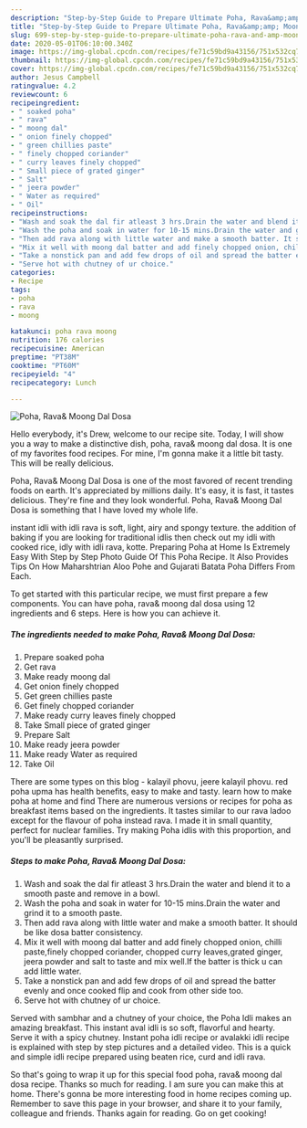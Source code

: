```yaml
---
description: "Step-by-Step Guide to Prepare Ultimate Poha, Rava&amp;amp; Moong Dal Dosa"
title: "Step-by-Step Guide to Prepare Ultimate Poha, Rava&amp;amp; Moong Dal Dosa"
slug: 699-step-by-step-guide-to-prepare-ultimate-poha-rava-and-amp-moong-dal-dosa
date: 2020-05-01T06:10:00.340Z
image: https://img-global.cpcdn.com/recipes/fe71c59bd9a43156/751x532cq70/poha-rava-moong-dal-dosa-recipe-main-photo.jpg
thumbnail: https://img-global.cpcdn.com/recipes/fe71c59bd9a43156/751x532cq70/poha-rava-moong-dal-dosa-recipe-main-photo.jpg
cover: https://img-global.cpcdn.com/recipes/fe71c59bd9a43156/751x532cq70/poha-rava-moong-dal-dosa-recipe-main-photo.jpg
author: Jesus Campbell
ratingvalue: 4.2
reviewcount: 6
recipeingredient:
- " soaked poha"
- " rava"
- " moong dal"
- " onion finely chopped"
- " green chillies paste"
- " finely chopped coriander"
- " curry leaves finely chopped"
- " Small piece of grated ginger"
- " Salt"
- " jeera powder"
- " Water as required"
- " Oil"
recipeinstructions:
- "Wash and soak the dal fir atleast 3 hrs.Drain the water and blend it to a smooth paste and remove in a bowl."
- "Wash the poha and soak in water for 10-15 mins.Drain the water and grind it to a smooth paste."
- "Then add rava along with little water and make a smooth batter. It should be like dosa batter consistency."
- "Mix it well with moong dal batter and add finely chopped onion, chilli paste,finely chopped coriander, chopped curry leaves,grated ginger, jeera powder and salt to taste and mix well.If the batter is thick u can add little water."
- "Take a nonstick pan and add few drops of oil and spread the batter evenly and once cooked flip and cook from other side too."
- "Serve hot with chutney of ur choice."
categories:
- Recipe
tags:
- poha
- rava
- moong

katakunci: poha rava moong 
nutrition: 176 calories
recipecuisine: American
preptime: "PT38M"
cooktime: "PT60M"
recipeyield: "4"
recipecategory: Lunch

---
```



![Poha, Rava&amp; Moong Dal Dosa](https://img-global.cpcdn.com/recipes/fe71c59bd9a43156/751x532cq70/poha-rava-moong-dal-dosa-recipe-main-photo.jpg)

Hello everybody, it's Drew, welcome to our recipe site. Today, I will show you a way to make a distinctive dish, poha, rava&amp; moong dal dosa. It is one of my favorites food recipes. For mine, I'm gonna make it a little bit tasty. This will be really delicious.

Poha, Rava&amp; Moong Dal Dosa is one of the most favored of recent trending foods on earth. It's appreciated by millions daily. It's easy, it is fast, it tastes delicious. They're fine and they look wonderful. Poha, Rava&amp; Moong Dal Dosa is something that I have loved my whole life.

instant idli with idli rava is soft, light, airy and spongy texture. the addition of baking if you are looking for traditional idlis then check out my idli with cooked rice, idly with idli rava, kotte. Preparing Poha at Home Is Extremely Easy With Step by Step Photo Guide Of This Poha Recipe. It Also Provides Tips On How Maharshtrian Aloo Pohe and Gujarati Batata Poha Differs From Each.


To get started with this particular recipe, we must first prepare a few components. You can have poha, rava&amp; moong dal dosa using 12 ingredients and 6 steps. Here is how you can achieve it.

<!--inarticleads1-->

##### The ingredients needed to make Poha, Rava&amp; Moong Dal Dosa:

1. Prepare  soaked poha
1. Get  rava
1. Make ready  moong dal
1. Get  onion finely chopped
1. Get  green chillies paste
1. Get  finely chopped coriander
1. Make ready  curry leaves finely chopped
1. Take  Small piece of grated ginger
1. Prepare  Salt
1. Make ready  jeera powder
1. Make ready  Water as required
1. Take  Oil


There are some types on this blog - kalayil phovu, jeere kalayil phovu. red poha upma has health benefits, easy to make and tasty. learn how to make poha at home and find There are numerous versions or recipes for poha as breakfast items based on the ingredients. It tastes similar to our rava ladoo except for the flavour of poha instead rava. I made it in small quantity, perfect for nuclear families. Try making Poha idlis with this proportion, and you&#39;ll be pleasantly surprised. 

<!--inarticleads2-->

##### Steps to make Poha, Rava&amp; Moong Dal Dosa:

1. Wash and soak the dal fir atleast 3 hrs.Drain the water and blend it to a smooth paste and remove in a bowl.
1. Wash the poha and soak in water for 10-15 mins.Drain the water and grind it to a smooth paste.
1. Then add rava along with little water and make a smooth batter. It should be like dosa batter consistency.
1. Mix it well with moong dal batter and add finely chopped onion, chilli paste,finely chopped coriander, chopped curry leaves,grated ginger, jeera powder and salt to taste and mix well.If the batter is thick u can add little water.
1. Take a nonstick pan and add few drops of oil and spread the batter evenly and once cooked flip and cook from other side too.
1. Serve hot with chutney of ur choice.


Served with sambhar and a chutney of your choice, the Poha Idli makes an amazing breakfast. This instant aval idli is so soft, flavorful and hearty. Serve it with a spicy chutney. Instant poha idli recipe or avalakki idli recipe is explained with step by step pictures and a detailed video. This is a quick and simple idli recipe prepared using beaten rice, curd and idli rava. 

So that's going to wrap it up for this special food poha, rava&amp; moong dal dosa recipe. Thanks so much for reading. I am sure you can make this at home. There's gonna be more interesting food in home recipes coming up. Remember to save this page in your browser, and share it to your family, colleague and friends. Thanks again for reading. Go on get cooking!
